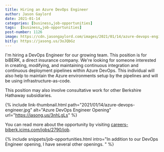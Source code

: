 ```yaml
---
title: Hiring an Azure DevOps Engineer
author: Jason Gaylord
date: 2021-01-14
categories: [business,job-opportunities]
tags:  [business,job-opportunities]
post-number: 1126
image: https://cdn.jasongaylord.com/images/2021/01/14/azure-devops-engineer.jpg
bitly: https://jasong.us/3oJQbGz
---
```


I'm hiring a DevOps Engineer for our growing team. This position is for biBERK, a direct insurance company. We're looking for someone interested in creating, modifying, and maintaining continuous integration and continuous deployment pipelines within Azure DevOps. This individual will also help to maintain the Azure environments setup by the pipelines and will be using infrastructure-as-code.

This position may also involve consultative work for other Berkshire Hathaway subsidiaries. 

{% include link-thumbnail.html path="2021/01/14/azure-devops-engineer.jpg" alt="Azure DevOps Engineer Opening" url="https://jasong.us/3nhLgLs" %}

You can read more about the opportunity by visiting [careers-biberk.icims.com/jobs/2790/job](https://jasong.us/3nhLgLs).

{% include snippets/job-opportunities.html intro="In addition to our DevOps Engineer opening, I have several other openings. " %}